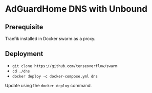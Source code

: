 # AdGuardHome DNS with Unbound

## Prerequisite

Traefik installed in Docker swarm as a proxy.

## Deployment

* `git clone https://github.com/tenseoverflow/swarm`
* `cd ./dns`
* `docker deploy -c docker-compose.yml dns`

Update using the `docker deploy` command.